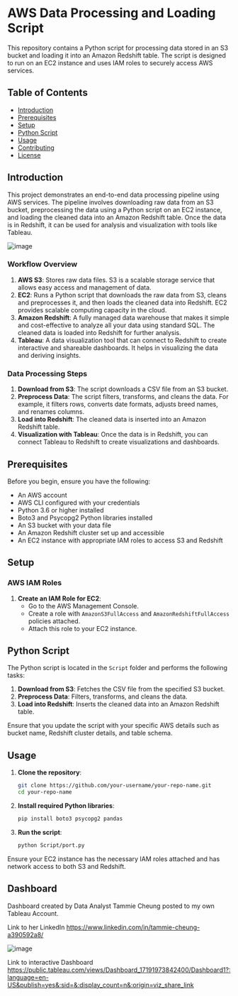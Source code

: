 # AWS Data Processing and Loading Script

This repository contains a Python script for processing data stored in an S3 bucket and loading it into an Amazon Redshift table. The script is designed to run on an EC2 instance and uses IAM roles to securely access AWS services.

## Table of Contents

- [Introduction](#introduction)
- [Prerequisites](#prerequisites)
- [Setup](#setup)
- [Python Script](#python-script)
- [Usage](#usage)
- [Contributing](#contributing)
- [License](#license)

## Introduction

This project demonstrates an end-to-end data processing pipeline using AWS services. The pipeline involves downloading raw data from an S3 bucket, preprocessing the data using a Python script on an EC2 instance, and loading the cleaned data into an Amazon Redshift table. Once the data is in Redshift, it can be used for analysis and visualization with tools like Tableau.

![image](https://github.com/micow980/Dog-Adoption-Project/assets/110073973/3484d932-84a8-476e-b18f-c15652a71d87)


### Workflow Overview

1. **AWS S3**: Stores raw data files. S3 is a scalable storage service that allows easy access and management of data.
2. **EC2**: Runs a Python script that downloads the raw data from S3, cleans and preprocesses it, and then loads the cleaned data into Redshift. EC2 provides scalable computing capacity in the cloud.
3. **Amazon Redshift**: A fully managed data warehouse that makes it simple and cost-effective to analyze all your data using standard SQL. The cleaned data is loaded into Redshift for further analysis.
4. **Tableau**: A data visualization tool that can connect to Redshift to create interactive and shareable dashboards. It helps in visualizing the data and deriving insights.

### Data Processing Steps

1. **Download from S3**: The script downloads a CSV file from an S3 bucket.
2. **Preprocess Data**: The script filters, transforms, and cleans the data. For example, it filters rows, converts date formats, adjusts breed names, and renames columns.
3. **Load into Redshift**: The cleaned data is inserted into an Amazon Redshift table.
4. **Visualization with Tableau**: Once the data is in Redshift, you can connect Tableau to Redshift to create visualizations and dashboards.

## Prerequisites

Before you begin, ensure you have the following:

- An AWS account
- AWS CLI configured with your credentials
- Python 3.6 or higher installed
- Boto3 and Psycopg2 Python libraries installed
- An S3 bucket with your data file
- An Amazon Redshift cluster set up and accessible
- An EC2 instance with appropriate IAM roles to access S3 and Redshift

## Setup

### AWS IAM Roles

1. **Create an IAM Role for EC2**:
    - Go to the AWS Management Console.
    - Create a role with `AmazonS3FullAccess` and `AmazonRedshiftFullAccess` policies attached.
    - Attach this role to your EC2 instance.

## Python Script

The Python script is located in the `Script` folder and performs the following tasks:

1. **Download from S3**: Fetches the CSV file from the specified S3 bucket.
2. **Preprocess Data**: Filters, transforms, and cleans the data.
3. **Load into Redshift**: Inserts the cleaned data into an Amazon Redshift table.

Ensure that you update the script with your specific AWS details such as bucket name, Redshift cluster details, and table schema.

## Usage

1. **Clone the repository**:
    ```bash
    git clone https://github.com/your-username/your-repo-name.git
    cd your-repo-name
    ```

2. **Install required Python libraries**:
    ```bash
    pip install boto3 psycopg2 pandas
    ```

3. **Run the script**:
    ```bash
    python Script/port.py
    ```
Ensure your EC2 instance has the necessary IAM roles attached and has network access to both S3 and Redshift.

## Dashboard

Dashboard created by Data Analyst Tammie Cheung posted to my own Tableau Account. 

Link to her LinkedIn 
https://www.linkedin.com/in/tammie-cheung-a390592a8/

![image](https://github.com/micow980/Dog-Adoption-Project/assets/110073973/0a430ba5-3b6d-426e-9e97-381c6b2591a2)

Link to interactive Dashboard
https://public.tableau.com/views/Dashboard_17191973842400/Dashboard1?:language=en-US&publish=yes&:sid=&:display_count=n&:origin=viz_share_link


